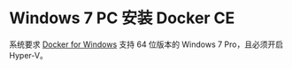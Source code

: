 # Windows 7 PC 安装 Docker CE

系统要求
[Docker for Windows](https://docs.docker.com/docker-for-windows/install/) 支持 64 位版本的 Windows 7 Pro，且必须开启 Hyper-V。

